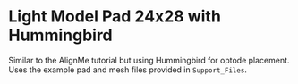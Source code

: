 # Light Model Pad 24x28 with Hummingbird

Similar to the AlignMe tutorial but using Hummingbird for optode placement. Uses the example pad and mesh files provided in `Support_Files`.
